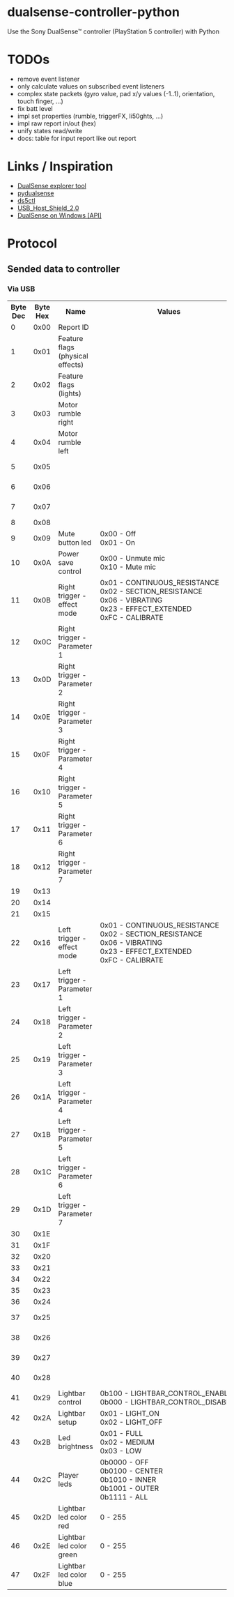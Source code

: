 # dualsense-controller-python

Use the Sony DualSense™ controller (PlayStation 5 controller) with Python

# TODOs

- remove event listener
- only calculate values on subscribed event listeners
- complex state packets (gyro value, pad x/y values (-1..1), orientation, touch finger, ...)
- fix batt level
- impl set properties (rumble, triggerFX, li50ghts, ...)
- impl raw report in/out (hex)
- unify states read/write
- docs: table for input report like out report

# Links / Inspiration

- [DualSense explorer tool](https://github.com/nondebug/dualsense)
- [pydualsense](https://github.com/flok/pydualsense)
- [ds5ctl](https://github.com/theY4Kman/ds5ctl)
- [USB_Host_Shield_2.0](https://github.com/felis/USB_Host_Shield_2.0)
- [DualSense on Windows \[API\]](https://github.com/Ohjurot/DualSense-Windows)

# Protocol

## Sended data to controller

### Via USB

<table>
    <tr>
        <th>Byte Dec</th>
        <th>Byte Hex</th>
        <th>Name</th>
        <th>Values</th>
        <th>Description</th>
    </tr>
    <tr>
        <td>0</td>
        <td>0x00</td>
        <td>Report ID</td>
        <td></td>
    </tr>
    <tr>
        <td>1</td>
        <td>0x01</td>
        <td>Feature flags (physical effects)</td>
        <td></td>
    </tr>
    <tr>
        <td>2</td>
        <td>0x02</td>
        <td>Feature flags (lights)</td>
        <td></td>
    </tr>
    <tr>
        <td>3</td>
        <td>0x03</td>
        <td>Motor rumble right</td>
        <td></td>
        <td>A.K.A. "small rumble"</td>
    </tr>
    <tr>
        <td>4</td>
        <td>0x04</td>
        <td>Motor rumble left</td>
        <td></td>
        <td>A.K.A. "big rumble"</td>
    </tr>
    <tr>
        <td>5</td>
        <td>0x05</td>
        <td></td>
        <td></td>
        <td>headphone, speaker, mic volume, audio flags (USB_Host_Shield_2.0)</td>
    </tr>
    <tr>
        <td>6</td>
        <td>0x06</td>
        <td></td>
        <td></td>
        <td>headphone, speaker, mic volume, audio flags (USB_Host_Shield_2.0)</td>
    </tr>
    <tr>
        <td>7</td>
        <td>0x07</td>
        <td></td>
        <td></td>
        <td>headphone, speaker, mic volume, audio flags (USB_Host_Shield_2.0)</td>
    </tr>
    <tr>
        <td>8</td>
        <td>0x08</td>
        <td></td>
        <td></td>
    </tr>
    <tr>
        <td>9</td>
        <td>0x09</td>
        <td>Mute button led</td>
        <td>
            0x00 - Off <br>
            0x01 - On
        </td>
    </tr>
    <tr>
        <td>10</td>
        <td>0x0A</td>
        <td>Power save control</td>
        <td>
            0x00 - Unmute mic <br>
            0x10 - Mute mic
        </td>
    </tr>
    <tr>
        <td>11</td>
        <td>0x0B</td>
        <td>Right trigger - effect mode</td>
        <td>
            0x01 - CONTINUOUS_RESISTANCE <br> 
            0x02 - SECTION_RESISTANCE <br> 
            0x06 - VIBRATING <br> 
            0x23 - EFFECT_EXTENDED <br> 
            0xFC - CALIBRATE <br> 
        </td>
    </tr>
    <tr>
        <td>12</td>
        <td>0x0C</td>
        <td>Right trigger - Parameter 1</td>
        <td></td>
        <td>Start of resistance section</td>
    </tr>
    <tr>
        <td>13</td>
        <td>0x0D</td>
        <td>Right trigger - Parameter 2</td>
        <td></td>
    </tr>
    <tr>
        <td>14</td>
        <td>0x0E</td>
        <td>Right trigger - Parameter 3</td>
        <td></td>
    </tr>
    <tr>
        <td>15</td>
        <td>0x0F</td>
        <td>Right trigger - Parameter 4</td>
        <td></td>
    </tr>
    <tr>
        <td>16</td>
        <td>0x10</td>
        <td>Right trigger - Parameter 5</td>
        <td></td>
    </tr>
    <tr>
        <td>17</td>
        <td>0x11</td>
        <td>Right trigger - Parameter 6</td>
        <td></td>
    </tr>
    <tr>
        <td>18</td>
        <td>0x12</td>
        <td>Right trigger - Parameter 7</td>
        <td></td>
    </tr>
    <tr>
        <td>19</td>
        <td>0x13</td>
        <td></td>
        <td></td>
    </tr>
    <tr>
        <td>20</td>
        <td>0x14</td>
        <td></td>
        <td></td>
    </tr>
    <tr>
        <td>21</td>
        <td>0x15</td>
        <td></td>
        <td></td>
    </tr>
    <tr>
        <td>22</td>
        <td>0x16</td>
        <td>Left trigger - effect mode</td>
        <td>
            0x01 - CONTINUOUS_RESISTANCE <br> 
            0x02 - SECTION_RESISTANCE <br> 
            0x06 - VIBRATING <br> 
            0x23 - EFFECT_EXTENDED <br> 
            0xFC - CALIBRATE <br> 
        </td>
    </tr>
    <tr>
        <td>23</td>
        <td>0x17</td>
        <td>Left trigger - Parameter 1</td>
        <td></td>
        <td>Start of resistance section</td>
    </tr>
    <tr>
        <td>24</td>
        <td>0x18</td>
        <td>Left trigger - Parameter 2</td>
        <td></td>
    </tr>
    <tr>
        <td>25</td>
        <td>0x19</td>
        <td>Left trigger - Parameter 3</td>
        <td></td>
    </tr>
    <tr>
        <td>26</td>
        <td>0x1A</td>
        <td>Left trigger - Parameter 4</td>
        <td></td>
    </tr>
    <tr>
        <td>27</td>
        <td>0x1B</td>
        <td>Left trigger - Parameter 5</td>
        <td></td>
    </tr>
    <tr>
        <td>28</td>
        <td>0x1C</td>
        <td>Left trigger - Parameter 6</td>
        <td></td>
    </tr>
    <tr>
        <td>29</td>
        <td>0x1D</td>
        <td>Left trigger - Parameter 7</td>
        <td></td>
    </tr>
    <tr>
        <td>30</td>
        <td>0x1E</td>
    </tr>
    <tr>
        <td>31</td>
        <td>0x1F</td>
    </tr>
    <tr>
        <td>32</td>
        <td>0x20</td>
    </tr>
    <tr>
        <td>33</td>
        <td>0x21</td>
    </tr>
    <tr>
        <td>34</td>
        <td>0x22</td>
    </tr>
    <tr>
        <td>35</td>
        <td>0x23</td>
    </tr>
    <tr>
        <td>36</td>
        <td>0x24</td>
    </tr>
    <tr>
        <td>37</td>
        <td>0x25</td>
        <td></td>
        <td></td>
        <td>Trigger motor effect strengths? (USB_Host_Shield_2.0)</td>
    </tr>
    <tr>
        <td>38</td>
        <td>0x26</td>
        <td></td>
        <td></td>
        <td>Speaker volume? (USB_Host_Shield_2.0)</td>
    </tr>
    <tr>
        <td>39</td>
        <td>0x27</td>
        <td></td>
        <td></td>
        <td>Led brightness, pulse? (USB_Host_Shield_2.0)</td>
    </tr>
    <tr>
        <td>40</td>
        <td>0x28</td>
        <td></td>
        <td></td>
        <td>LIGHTBAR_SETUP_CONTROL_ENABLE? (dualsense (Javascript))</td>
    </tr>
    <tr>
        <td>41</td>
        <td>0x29</td>
        <td>Lightbar control</td>
        <td>
            <nobr>
            0b100 - LIGHTBAR_CONTROL_ENABLE<br>
            0b000 - LIGHTBAR_CONTROL_DISABLE? 
            </nobr> 
        </td>
        <td></td>
    </tr>
    <tr>
        <td>42</td>
        <td>0x2A</td>
        <td>Lightbar setup</td>
        <td>
            <nobr>
            0x01 - LIGHT_ON <br>
            0x02 - LIGHT_OFF
            </nobr> 
        </td>
        <td></td>
    </tr>
    <tr>
        <td>43</td>
        <td>0x2B</td>
        <td>Led brightness</td>
        <td>
            <nobr>
            0x01 - FULL <br>
            0x02 - MEDIUM <br>
            0x03 - LOW
            </nobr> 
        </td>
        <td></td>
    </tr>
    <tr>
        <td>44</td>
        <td>0x2C</td>
        <td>Player leds</td>
        <td>
            <nobr>
                0b0000 - OFF <br>
                0b0100 - CENTER <br>
                0b1010 - INNER <br>
                0b1001 - OUTER <br>
                0b1111 - ALL
            </nobr> 
        </td>
        <td>
            CENTER: The single, center LED. <br>
            INNER: The two LEDs adjacent to and directly surrounding the CENTER LED. <br>
            OUTER: The two outermost LEDs surrounding the INNER LEDs.
        </td>
    </tr>
    <tr>
        <td>45</td>
        <td>0x2D</td>
        <td>Lightbar led color red</td>
        <td>
            0 - 255 
        </td>
        <td></td>
    </tr>
    <tr>
        <td>46</td>
        <td>0x2E</td>
        <td>Lightbar led color green</td>
        <td>
            0 - 255 
        </td>
        <td></td>
    </tr>
    <tr>
        <td>47</td>
        <td>0x2F</td>
        <td>Lightbar led color blue</td>
        <td>
            0 - 255 
        </td>
        <td></td>
    </tr>
</table>

